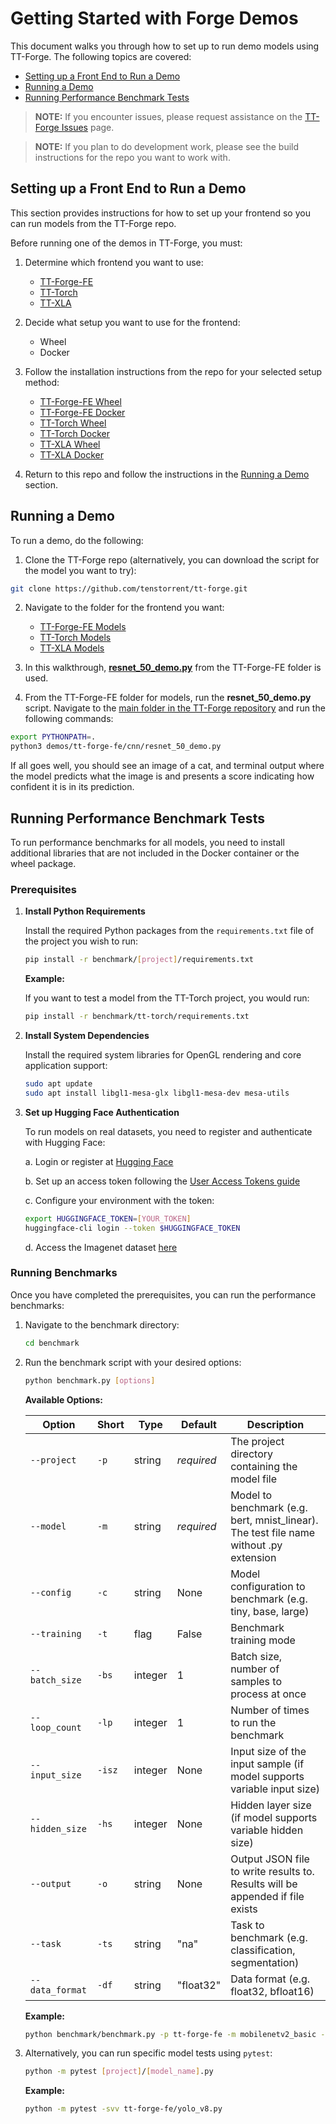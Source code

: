 # Getting Started with Forge Demos

This document walks you through how to set up to run demo models using TT-Forge. The following topics are covered:

* [Setting up a Front End to Run a Demo](#setting-up-a-front-end-to-run-a-demo)
* [Running a Demo](#running-a-demo)
* [Running Performance Benchmark Tests](#running-performance-benchmark-tests)

> **NOTE:** If you encounter issues, please request assistance on the
>[TT-Forge Issues](https://github.com/tenstorrent/tt-forge/issues) page.

> **NOTE:** If you plan to do development work, please see the
> build instructions for the repo you want to work with.

## Setting up a Front End to Run a Demo
This section provides instructions for how to set up your frontend so you can run models from the TT-Forge repo.

Before running one of the demos in TT-Forge, you must:
1. Determine which frontend you want to use:
   * [TT-Forge-FE](https://github.com/tenstorrent/tt-forge-fe)
   * [TT-Torch](https://github.com/tenstorrent/tt-torch)
   * [TT-XLA](https://github.com/tenstorrent/tt-xla)

2. Decide what setup you want to use for the frontend:
   * Wheel
   * Docker

3. Follow the installation instructions from the repo for your selected setup method:
   * [TT-Forge-FE Wheel](https://docs.tenstorrent.com/tt-forge-fe/getting_started.html)
   * [TT-Forge-FE Docker](https://docs.tenstorrent.com/tt-forge-fe/getting_started_docker.html)
   * [TT-Torch Wheel](https://docs.tenstorrent.com/tt-torch/getting_started.html)
   * [TT-Torch Docker](https://docs.tenstorrent.com/tt-torch/getting_started_docker.html)
   * [TT-XLA Wheel](https://docs.tenstorrent.com/tt-xla/getting_started.html)
   * [TT-XLA Docker](https://docs.tenstorrent.com/tt-xla/getting_started_docker.html)

4. Return to this repo and follow the instructions in the [Running a Demo](#running-a-demo) section.

## Running a Demo

To run a demo, do the following:

1. Clone the TT-Forge repo (alternatively, you can download the script for the model you want to try):

```bash
git clone https://github.com/tenstorrent/tt-forge.git
```

2. Navigate to the folder for the frontend you want:
   * [TT-Forge-FE Models](https://github.com/tenstorrent/tt-forge/tree/main/demos/tt-forge-fe)
   * [TT-Torch Models](https://github.com/tenstorrent/tt-forge/tree/main/demos/tt-torch)
   * [TT-XLA Models](https://github.com/tenstorrent/tt-forge/tree/main/demos/tt-xla)

3. In this walkthrough, [**resnet_50_demo.py**](https://github.com/tenstorrent/tt-forge/blob/main/demos/tt-forge-fe/cnn/resnet_50_demo.py) from the TT-Forge-FE folder is used.

4. From the TT-Forge-FE folder for models, run the **resnet_50_demo.py** script. Navigate to the [main folder in the TT-Forge repository](https://github.com/tenstorrent/tt-forge/tree/main) and run the following commands:

```bash
export PYTHONPATH=.
python3 demos/tt-forge-fe/cnn/resnet_50_demo.py
```

If all goes well, you should see an image of a cat, and terminal output where the model predicts what the image is and presents a score indicating how confident it is in its prediction.

## Running Performance Benchmark Tests

To run performance benchmarks for all models, you need to install additional libraries that are not included in the Docker container or the wheel package.

### Prerequisites

1. **Install Python Requirements**

   Install the required Python packages from the `requirements.txt` file of the project you wish to run:

   ```bash
   pip install -r benchmark/[project]/requirements.txt
   ```

   **Example:**

   If you want to test a model from the TT-Torch project, you would run:

   ```bash
   pip install -r benchmark/tt-torch/requirements.txt
   ```

2. **Install System Dependencies**

   Install the required system libraries for OpenGL rendering and core application support:

   ```bash
   sudo apt update
   sudo apt install libgl1-mesa-glx libgl1-mesa-dev mesa-utils
   ```

3. **Set up Hugging Face Authentication**

   To run models on real datasets, you need to register and authenticate with Hugging Face:

   a. Login or register at [Hugging Face](https://huggingface.co/)

   b. Set up an access token following the [User Access Tokens guide](https://huggingface.co/docs/hub/en/security-tokens#user-access-tokens)

   c. Configure your environment with the token:

   ```bash
   export HUGGINGFACE_TOKEN=[YOUR_TOKEN]
   huggingface-cli login --token $HUGGINGFACE_TOKEN
   ```

   d. Access the Imagenet dataset [here](https://huggingface.co/datasets/mlx-vision/imagenet-1k)

### Running Benchmarks

Once you have completed the prerequisites, you can run the performance benchmarks:

1. Navigate to the benchmark directory:

   ```bash
   cd benchmark
   ```

2. Run the benchmark script with your desired options:

   ```bash
   python benchmark.py [options]
   ```

   **Available Options:**

   | Option | Short | Type | Default | Description |
   |--------|-------|------|---------|-------------|
   | `--project` | `-p` | string | *required* | The project directory containing the model file |
   | `--model` | `-m` | string | *required* | Model to benchmark (e.g. bert, mnist_linear). The test file name without .py extension |
   | `--config` | `-c` | string | None | Model configuration to benchmark (e.g. tiny, base, large) |
   | `--training` | `-t` | flag | False | Benchmark training mode |
   | `--batch_size` | `-bs` | integer | 1 | Batch size, number of samples to process at once |
   | `--loop_count` | `-lp` | integer | 1 | Number of times to run the benchmark |
   | `--input_size` | `-isz` | integer | None | Input size of the input sample (if model supports variable input size) |
   | `--hidden_size` | `-hs` | integer | None | Hidden layer size (if model supports variable hidden size) |
   | `--output` | `-o` | string | None | Output JSON file to write results to. Results will be appended if file exists |
   | `--task` | `-ts` | string | "na" | Task to benchmark (e.g. classification, segmentation) |
   | `--data_format` | `-df` | string | "float32" | Data format (e.g. float32, bfloat16) |

   **Example:**

   ```bash
   python benchmark/benchmark.py -p tt-forge-fe -m mobilenetv2_basic -ts classification -bs 8 -df bfloat16 -lp 32 -o forge-benchmark-e2e-tt-forge-fe-mobilenetv2_basic.json
   ```

3. Alternatively, you can run specific model tests using `pytest`:

   ```bash
   python -m pytest [project]/[model_name].py
   ```

   **Example:**

   ```bash
   python -m pytest -svv tt-forge-fe/yolo_v8.py
   ```
